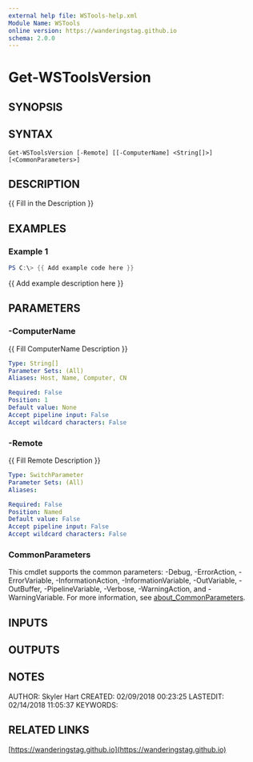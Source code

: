 ```yaml
---
external help file: WSTools-help.xml
Module Name: WSTools
online version: https://wanderingstag.github.io
schema: 2.0.0
---
```


# Get-WSToolsVersion

## SYNOPSIS

## SYNTAX

```
Get-WSToolsVersion [-Remote] [[-ComputerName] <String[]>] [<CommonParameters>]
```

## DESCRIPTION
{{ Fill in the Description }}

## EXAMPLES

### Example 1
```powershell
PS C:\> {{ Add example code here }}
```

{{ Add example description here }}

## PARAMETERS

### -ComputerName
{{ Fill ComputerName Description }}

```yaml
Type: String[]
Parameter Sets: (All)
Aliases: Host, Name, Computer, CN

Required: False
Position: 1
Default value: None
Accept pipeline input: False
Accept wildcard characters: False
```

### -Remote
{{ Fill Remote Description }}

```yaml
Type: SwitchParameter
Parameter Sets: (All)
Aliases:

Required: False
Position: Named
Default value: False
Accept pipeline input: False
Accept wildcard characters: False
```

### CommonParameters
This cmdlet supports the common parameters: -Debug, -ErrorAction, -ErrorVariable, -InformationAction, -InformationVariable, -OutVariable, -OutBuffer, -PipelineVariable, -Verbose, -WarningAction, and -WarningVariable. For more information, see [about_CommonParameters](http://go.microsoft.com/fwlink/?LinkID=113216).

## INPUTS

## OUTPUTS

## NOTES
AUTHOR: Skyler Hart
CREATED: 02/09/2018 00:23:25
LASTEDIT: 02/14/2018 11:05:37
KEYWORDS:

## RELATED LINKS

[https://wanderingstag.github.io](https://wanderingstag.github.io)


